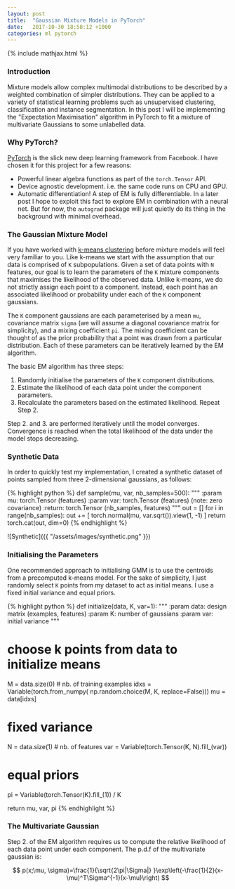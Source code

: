 ```yaml
---
layout: post
title:  "Gaussian Mixture Models in PyTorch"
date:   2017-10-30 18:58:12 +1000
categories: ml pytorch
---
```


{% include mathjax.html %}

### Introduction

Mixture models allow complex multimodal distributions to be described by
a weighted combination of simpler distributions. They can be applied to a variety
of statistical learning problems such as unsupervised clustering, classification
and instance segmentation. In this post I will be implementing the
"Expectation Maximisation" algorithm in PyTorch to fit a mixture of multivariate
Gaussians to some unlabelled data.

###  Why PyTorch?

[PyTorch][pytorch] is the slick new deep learning framework from Facebook.
I have chosen it for this project for a few reasons:
- Powerful linear algebra functions as part of the `torch.Tensor` API.
- Device agnostic development. i.e. the same code runs on CPU and GPU.
- Automatic differentiation! A step of EM is fully differentiable. In a later post
I hope to exploit this fact to explore EM in combination with a neural net.
But for now, the `autograd` package will just quietly do its thing in the background
with minimal overhead.

### The Gaussian Mixture Model

If you have worked with [k-means clustering][kmeans] before mixture models will
feel very familiar to you. Like k-means we start with the assumption
that our data is comprised of `K` subpopulations. Given a set of data points with
`N` features, our goal is to learn the parameters of the `K` mixture components that
maximises the likelihood of the observed data. Unlike k-means, we do not strictly
assign each point to a component. Instead, each point has an associated likelihood
or probability under each of the `K` component gaussians.

The `K` component gaussians are each parameterised by a mean `mu`, covariance
matrix `sigma` (we will assume a diagonal covariance matrix for simplicity),
and a mixing coefficient `pi`. The mixing coefficient can be thought of as
the prior probability that a point was drawn from a particular distribution. Each
of these parameters can be iteratively learned by the EM algorithm.

The basic EM algorithm has three steps:
1. Randomly initialise the parameters of the `K` component distributions.
2. Estimate the likelihood of each data point under the component parameters.
3. Recalculate the parameters based on the estimated likelihood. Repeat Step 2.

Step 2. and 3. are performed iteratively until the model converges. Convergence
is reached when the total likelihood of the data under the model stops
decreasing.

### Synthetic Data

In order to quickly test my implementation, I created a synthetic dataset of
points sampled from three 2-dimensional gaussians, as follows:

{% highlight python %}
def sample(mu, var, nb_samples=500):
    """
    :param mu: torch.Tensor (features)
    :param var: torch.Tensor (features) (note: zero covariance)
    :return: torch.Tensor (nb_samples, features)
    """
    out = []
    for i in range(nb_samples):
        out += [
            torch.normal(mu, var.sqrt()).view(1, -1)
        ]
    return torch.cat(out, dim=0)
{% endhighlight %}

![Synthetic]({{ "/assets/images/synthetic.png" }})


### Initialising the Parameters

One recommended approach to initialising GMM is to use the centroids
from a precomputed k-means model. For the sake of simplicity, I just randomly
select `K` points from my dataset to act as initial means. I use a fixed initial variance
and equal priors.

{% highlight python %}
def initialize(data, K, var=1):
  """
  :param data: design matrix (examples, features)
  :param K: number of gaussians
  :param var: initial variance
  """
  # choose k points from data to initialize means
  M = data.size(0) # nb. of training examples
  idxs = Variable(torch.from_numpy(
      np.random.choice(M, K, replace=False)))
  mu = data[idxs]

  # fixed variance
  N = data.size(1) # nb. of features
  var = Variable(torch.Tensor(K, N).fill_(var))

  # equal priors
  pi = Variable(torch.Tensor(K).fill_(1)) / K

  return mu, var, pi
{% endhighlight %}


### The Multivariate Gaussian

Step 2. of the EM algorithm requires us to compute the relative likelihood of
each data point under each component. The p.d.f of the multivariate gaussian is:

$$
   p(x;\mu, \sigma)=\frac{1}{\sqrt{2\pi|\Sigma|} }\exp\left(-\frac{1}{2}(x-\mu)^T\Sigma^{-1}(x-\mu)\right)
$$



[pytorch]: https://pytorch.org
[kmeans]: https://en.wikipedia.org/wiki/K-means_clustering
